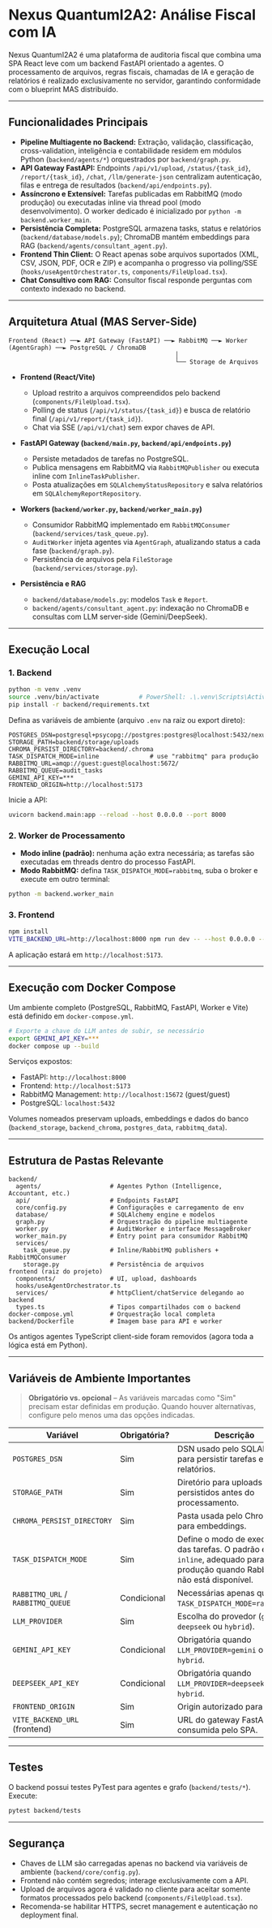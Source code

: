 # Nexus QuantumI2A2: Análise Fiscal com IA

Nexus QuantumI2A2 é uma plataforma de auditoria fiscal que combina uma SPA React leve com um backend FastAPI orientado a agentes. O processamento de arquivos, regras fiscais, chamadas de IA e geração de relatórios é realizado exclusivamente no servidor, garantindo conformidade com o blueprint MAS distribuído.

---

## Funcionalidades Principais

- **Pipeline Multiagente no Backend:** Extração, validação, classificação, cross-validation, inteligência e contabilidade residem em módulos Python (`backend/agents/*`) orquestrados por `backend/graph.py`.
- **API Gateway FastAPI:** Endpoints `/api/v1/upload`, `/status/{task_id}`, `/report/{task_id}`, `/chat`, `/llm/generate-json` centralizam autenticação, filas e entrega de resultados (`backend/api/endpoints.py`).
- **Assíncrono e Extensível:** Tarefas publicadas em RabbitMQ (modo produção) ou executadas inline via thread pool (modo desenvolvimento). O worker dedicado é inicializado por `python -m backend.worker_main`.
- **Persistência Completa:** PostgreSQL armazena tasks, status e relatórios (`backend/database/models.py`); ChromaDB mantém embeddings para RAG (`backend/agents/consultant_agent.py`).
- **Frontend Thin Client:** O React apenas sobe arquivos suportados (XML, CSV, JSON, PDF, OCR e ZIP) e acompanha o progresso via polling/SSE (`hooks/useAgentOrchestrator.ts`, `components/FileUpload.tsx`).
- **Chat Consultivo com RAG:** Consultor fiscal responde perguntas com contexto indexado no backend.

---

## Arquitetura Atual (MAS Server-Side)

```text
Frontend (React) ──► API Gateway (FastAPI) ──► RabbitMQ ──► Worker (AgentGraph) ──► PostgreSQL / ChromaDB
                                              │
                                              └── Storage de Arquivos
```

- **Frontend (React/Vite)**  
  - Upload restrito a arquivos compreendidos pelo backend (`components/FileUpload.tsx`).  
  - Polling de status (`/api/v1/status/{task_id}`) e busca de relatório final (`/api/v1/report/{task_id}`).  
  - Chat via SSE (`/api/v1/chat`) sem expor chaves de API.  

- **FastAPI Gateway (`backend/main.py`, `backend/api/endpoints.py`)**  
  - Persiste metadados de tarefas no PostgreSQL.  
  - Publica mensagens em RabbitMQ via `RabbitMQPublisher` ou executa inline com `InlineTaskPublisher`.  
  - Posta atualizações em `SQLAlchemyStatusRepository` e salva relatórios em `SQLAlchemyReportRepository`.

- **Workers (`backend/worker.py`, `backend/worker_main.py`)**  
  - Consumidor RabbitMQ implementado em `RabbitMQConsumer` (`backend/services/task_queue.py`).  
  - `AuditWorker` injeta agentes via `AgentGraph`, atualizando status a cada fase (`backend/graph.py`).  
  - Persistência de arquivos pela `FileStorage` (`backend/services/storage.py`).  

- **Persistência e RAG**  
  - `backend/database/models.py`: modelos `Task` e `Report`.  
  - `backend/agents/consultant_agent.py`: indexação no ChromaDB e consultas com LLM server-side (Gemini/DeepSeek).  

---

## Execução Local

### 1. Backend

```bash
python -m venv .venv
source .venv/bin/activate           # PowerShell: .\.venv\Scripts\Activate.ps1
pip install -r backend/requirements.txt
```

Defina as variáveis de ambiente (arquivo `.env` na raiz ou export direto):

```env
POSTGRES_DSN=postgresql+psycopg://postgres:postgres@localhost:5432/nexus
STORAGE_PATH=backend/storage/uploads
CHROMA_PERSIST_DIRECTORY=backend/.chroma
TASK_DISPATCH_MODE=inline              # use "rabbitmq" para produção
RABBITMQ_URL=amqp://guest:guest@localhost:5672/
RABBITMQ_QUEUE=audit_tasks
GEMINI_API_KEY=***
FRONTEND_ORIGIN=http://localhost:5173
```

Inicie a API:

```bash
uvicorn backend.main:app --reload --host 0.0.0.0 --port 8000
```

### 2. Worker de Processamento

- **Modo inline (padrão):** nenhuma ação extra necessária; as tarefas são executadas em threads dentro do processo FastAPI.
- **Modo RabbitMQ:** defina `TASK_DISPATCH_MODE=rabbitmq`, suba o broker e execute em outro terminal:

```bash
python -m backend.worker_main
```

### 3. Frontend

```bash
npm install
VITE_BACKEND_URL=http://localhost:8000 npm run dev -- --host 0.0.0.0 --port 5173
```

A aplicação estará em `http://localhost:5173`.

---

## Execução com Docker Compose

Um ambiente completo (PostgreSQL, RabbitMQ, FastAPI, Worker e Vite) está definido em `docker-compose.yml`.

```bash
# Exporte a chave do LLM antes de subir, se necessário
export GEMINI_API_KEY=***
docker compose up --build
```

Serviços expostos:

- FastAPI: `http://localhost:8000`
- Frontend: `http://localhost:5173`
- RabbitMQ Management: `http://localhost:15672` (guest/guest)
- PostgreSQL: `localhost:5432`

Volumes nomeados preservam uploads, embeddings e dados do banco (`backend_storage`, `backend_chroma`, `postgres_data`, `rabbitmq_data`).

---

## Estrutura de Pastas Relevante

```
backend/
  agents/                   # Agentes Python (Intelligence, Accountant, etc.)
  api/                      # Endpoints FastAPI
  core/config.py            # Configurações e carregamento de env
  database/                 # SQLAlchemy engine e modelos
  graph.py                  # Orquestração do pipeline multiagente
  worker.py                 # AuditWorker e interface MessageBroker
  worker_main.py            # Entry point para consumidor RabbitMQ
  services/
    task_queue.py           # Inline/RabbitMQ publishers + RabbitMQConsumer
    storage.py              # Persistência de arquivos
frontend (raiz do projeto)
  components/               # UI, upload, dashboards
  hooks/useAgentOrchestrator.ts
  services/                 # httpClient/chatService delegando ao backend
  types.ts                  # Tipos compartilhados com o backend
docker-compose.yml          # Orquestração local completa
backend/Dockerfile          # Imagem base para API e worker
```

Os antigos agentes TypeScript client-side foram removidos (agora toda a lógica está em Python).

---

## Variáveis de Ambiente Importantes

> **Obrigatório vs. opcional** – As variáveis marcadas como "Sim" precisam estar definidas em produção. Quando houver alternativas,
> configure pelo menos uma das opções indicadas.

| Variável | Obrigatória? | Descrição |
| --- | --- | --- |
| `POSTGRES_DSN` | Sim | DSN usado pelo SQLAlchemy para persistir tarefas e relatórios. |
| `STORAGE_PATH` | Sim | Diretório para uploads persistidos antes do processamento. |
| `CHROMA_PERSIST_DIRECTORY` | Sim | Pasta usada pelo ChromaDB para embeddings. |
| `TASK_DISPATCH_MODE` | Sim | Define o modo de execução das tarefas. O padrão é `inline`, adequado para produção quando RabbitMQ não está disponível. |
| `RABBITMQ_URL` / `RABBITMQ_QUEUE` | Condicional | Necessárias apenas quando `TASK_DISPATCH_MODE=rabbitmq`. |
| `LLM_PROVIDER` | Sim | Escolha do provedor (`gemini`, `deepseek` ou `hybrid`). |
| `GEMINI_API_KEY` | Condicional | Obrigatória quando `LLM_PROVIDER=gemini` ou `hybrid`. |
| `DEEPSEEK_API_KEY` | Condicional | Obrigatória quando `LLM_PROVIDER=deepseek` ou `hybrid`. |
| `FRONTEND_ORIGIN` | Sim | Origin autorizado para CORS. |
| `VITE_BACKEND_URL` (frontend) | Sim | URL do gateway FastAPI consumida pelo SPA. |

---

## Testes

O backend possui testes PyTest para agentes e grafo (`backend/tests/*`). Execute:

```bash
pytest backend/tests
```

---

## Segurança

- Chaves de LLM são carregadas apenas no backend via variáveis de ambiente (`backend/core/config.py`).  
- Frontend não contém segredos; interage exclusivamente com a API.  
- Upload de arquivos agora é validado no cliente para aceitar somente formatos processados pelo backend (`components/FileUpload.tsx`).  
- Recomenda-se habilitar HTTPS, secret management e autenticação no deployment final.
